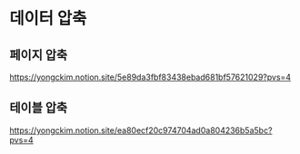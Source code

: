 # 데이터 압축

## 페이지 압축
https://yongckim.notion.site/5e89da3fbf83438ebad681bf57621029?pvs=4

## 테이블 압축
https://yongckim.notion.site/ea80ecf20c974704ad0a804236b5a5bc?pvs=4